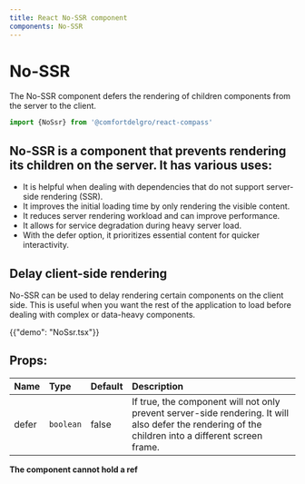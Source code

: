 ```yaml
---
title: React No-SSR component
components: No-SSR
---
```


# No-SSR

<p class="description">The No-SSR component defers the rendering of children components from the server to the client.</p>


```jsx
import {NoSsr} from '@comfortdelgro/react-compass'
```

## No-SSR is a component that prevents rendering its children on the server. It has various uses:

- It is helpful when dealing with dependencies that do not support server-side rendering (SSR).
- It improves the initial loading time by only rendering the visible content.
- It reduces server rendering workload and can improve performance.
- It allows for service degradation during heavy server load.
- With the defer option, it prioritizes essential content for quicker interactivity.

## Delay client-side rendering

No-SSR can be used to delay rendering certain components on the client side. This is useful when you want the rest of the application to load before dealing with complex or data-heavy components.

{{"demo": "NoSsr.tsx"}}

## Props:

| Name  | Type      | Default | Description                                                                                                                                         |
| :---- | :-------- | :------ | :-------------------------------------------------------------------------------------------------------------------------------------------------- |
| defer | `boolean` | false   | If true, the component will not only prevent server-side rendering. It will also defer the rendering of the children into a different screen frame. |

**The component cannot hold a ref**
